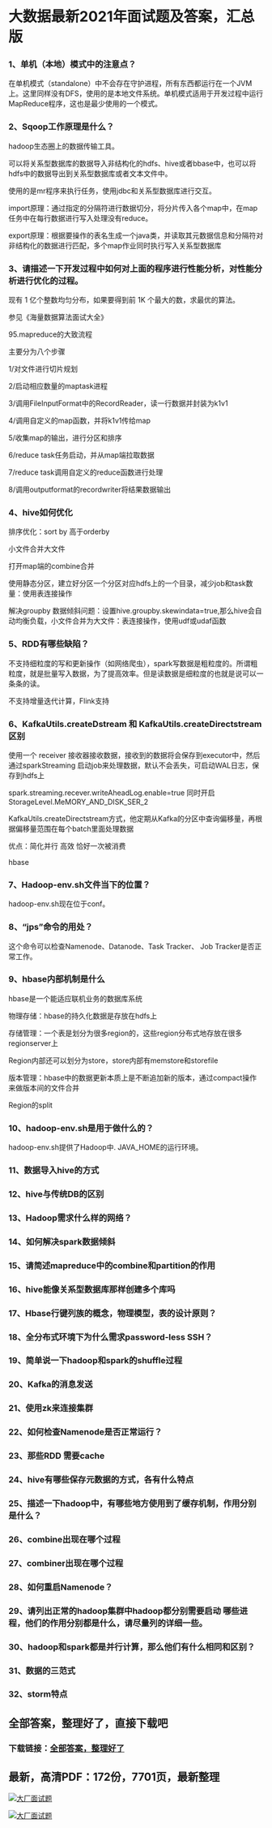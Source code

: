 # 大数据最新2021年面试题及答案，汇总版







### 1、单机（本地）模式中的注意点？

在单机模式（standalone）中不会存在守护进程，所有东西都运行在一个JVM上。这里同样没有DFS，使用的是本地文件系统。单机模式适用于开发过程中运行MapReduce程序，这也是最少使用的一个模式。


### 2、Sqoop工作原理是什么？

hadoop生态圈上的数据传输工具。

可以将关系型数据库的数据导入非结构化的hdfs、hive或者bbase中，也可以将hdfs中的数据导出到关系型数据库或者文本文件中。

使用的是mr程序来执行任务，使用jdbc和关系型数据库进行交互。

import原理：通过指定的分隔符进行数据切分，将分片传入各个map中，在map任务中在每行数据进行写入处理没有reduce。

export原理：根据要操作的表名生成一个java类，并读取其元数据信息和分隔符对非结构化的数据进行匹配，多个map作业同时执行写入关系型数据库


### 3、请描述一下开发过程中如何对上面的程序进行性能分析，对性能分析进行优化的过程。

现有 1 亿个整数均匀分布，如果要得到前 1K 个最大的数，求最优的算法。

参见《海量数据算法面试大全》

95.mapreduce的大致流程

主要分为八个步骤

1/对文件进行切片规划

2/启动相应数量的maptask进程

3/调用FileInputFormat中的RecordReader，读一行数据并封装为k1v1

4/调用自定义的map函数，并将k1v1传给map

5/收集map的输出，进行分区和排序

6/reduce task任务启动，并从map端拉取数据

7/reduce task调用自定义的reduce函数进行处理

8/调用outputformat的recordwriter将结果数据输出


### 4、hive如何优化

排序优化：sort by 高于orderby

小文件合并大文件

打开map端的combine合并

使用静态分区，建立好分区一个分区对应hdfs上的一个目录，减少job和task数量：使用表连接操作

解决groupby 数据倾斜问题：设置hive.groupby.skewindata=true,那么hive会自动均衡负载，小文件合并为大文件：表连接操作，使用udf或udaf函数


### 5、RDD有哪些缺陷？

不支持细粒度的写和更新操作（如网络爬虫），spark写数据是粗粒度的。所谓粗粒度，就是批量写入数据，为了提高效率。但是读数据是细粒度的也就是说可以一条条的读。

不支持增量迭代计算，Flink支持


### 6、KafkaUtils.createDstream 和 KafkaUtils.createDirectstream 区别

使用一个 receiver 接收器接收数据，接收到的数据将会保存到executor中，然后通过sparkStreaming 启动job来处理数据，默认不会丢失，可启动WAL日志，保存到hdfs上

spark.streaming.recever.writeAheadLog.enable=true 同时开启 StorageLevel.MeMORY_AND_DISK_SER_2

KafkaUtils.createDirectstream方式，他定期从Kafka的分区中查询偏移量，再根据偏移量范围在每个batch里面处理数据

优点：简化并行 高效 恰好一次被消费

hbase


### 7、Hadoop-env.sh文件当下的位置？

hadoop-env.sh现在位于conf。


### 8、“jps”命令的用处？

这个命令可以检查Namenode、Datanode、Task Tracker、 Job Tracker是否正常工作。


### 9、hbase内部机制是什么

hbase是一个能适应联机业务的数据库系统

物理存储：hbase的持久化数据是存放在hdfs上

存储管理：一个表是划分为很多region的，这些region分布式地存放在很多regionserver上

Region内部还可以划分为store，store内部有memstore和storefile

版本管理：hbase中的数据更新本质上是不断追加新的版本，通过compact操作来做版本间的文件合并

Region的split


### 10、hadoop-env.sh是用于做什么的？

hadoop-env.sh提供了Hadoop中. JAVA_HOME的运行环境。


### 11、数据导入hive的方式
### 12、hive与传统DB的区别
### 13、Hadoop需求什么样的网络？
### 14、如何解决spark数据倾斜
### 15、请简述mapreduce中的combine和partition的作用
### 16、hive能像关系型数据库那样创建多个库吗
### 17、Hbase行键列族的概念，物理模型，表的设计原则？
### 18、全分布式环境下为什么需求password-less SSH？
### 19、简单说一下hadoop和spark的shuffle过程
### 20、Kafka的消息发送
### 21、使用zk来连接集群
### 22、如何检查Namenode是否正常运行？
### 23、那些RDD 需要cache
### 24、hive有哪些保存元数据的方式，各有什么特点
### 25、描述一下hadoop中，有哪些地方使用到了缓存机制，作用分别是什么？
### 26、combine出现在哪个过程
### 27、combiner出现在哪个过程
### 28、如何重启Namenode？
### 29、请列出正常的hadoop集群中hadoop都分别需要启动 哪些进程，他们的作用分别都是什么，请尽量列的详细一些。
### 30、hadoop和spark都是并行计算，那么他们有什么相同和区别？
### 31、数据的三范式
### 32、storm特点




## 全部答案，整理好了，直接下载吧

### 下载链接：[全部答案，整理好了](https://www.souyunku.com/wp-content/uploads/weixin/githup-weixin-2.png)




## 最新，高清PDF：172份，7701页，最新整理

[![大厂面试题](https://www.souyunku.com/wp-content/uploads/weixin/mst.png "架构师专栏")](https://www.souyunku.com/wp-content/uploads/weixin/githup-weixin.png "架构师专栏")

[![大厂面试题](https://www.souyunku.com/wp-content/uploads/weixin/githup-weixin.png "架构师专栏")](https://www.souyunku.com/wp-content/uploads/weixin/githup-weixin.png "架构师专栏")
